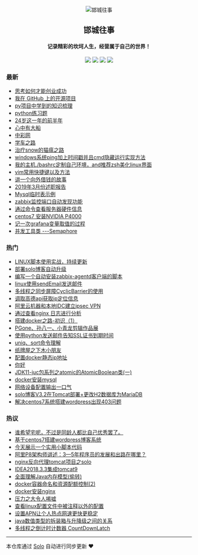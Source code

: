<p align="center"><img alt="邯城往事" src="https://cjz.cjzshilong.cn/%E5%A4%87%E6%A1%88%E5%9B%BE%E6%A0%87.png"></p><h2 align="center">
邯城往事
</h2>

<h4 align="center">记录精彩的坎坷人生，经营属于自己的世界！</h4>
<p align="center"><a title="邯城往事" target="_blank" href="https://github.com/cuijianzhe/solo-blog"><img src="https://img.shields.io/github/last-commit/cuijianzhe/solo-blog.svg?style=flat-square&color=FF9900"></a>
<a title="GitHub repo size in bytes" target="_blank" href="https://github.com/cuijianzhe/solo-blog"><img src="https://img.shields.io/github/repo-size/cuijianzhe/solo-blog.svg?style=flat-square"></a>
<a title="Solo Version" target="_blank" href="https://github.com/b3log/solo/releases"><img src="https://img.shields.io/badge/solo-3.6.2-f1e05a.svg?style=flat-square&color=blueviolet"></a>
<a title="Hits" target="_blank" href="https://github.com/b3log/hits"><img src="https://hits.b3log.org/cuijianzhe/solo-blog.svg"></a></p>

### 最新

* [思考如何才能创业成功](https://www.cjzshilong.cn/articles/2019/06/21/1561087069892.html)
* [我在 GitHub 上的开源项目](https://www.cjzshilong.cn/my-github-repos)
* [py项目中学到的知识梳理](https://www.cjzshilong.cn/articles/2019/06/14/1560505233857.html)
* [python练习题](https://www.cjzshilong.cn/articles/2019/06/05/1559716535382.html)
* [24岁这一年的前半年](https://www.cjzshilong.cn/articles/2019/06/03/1559529646622.html)
* [心中有大船](https://www.cjzshilong.cn/articles/2019/06/02/1559424549464.html)
* [中彩网](https://www.cjzshilong.cn/articles/2019/05/29/1559117935660.html)
* [学车之路](https://www.cjzshilong.cn/articles/2019/05/25/1558767210633.html)
* [治疗snow的猫瘟之路](https://www.cjzshilong.cn/articles/2019/05/16/1557975252062.html)
* [windows系统ping加上时间戳并且cmd隐藏运行实现方法](https://www.cjzshilong.cn/articles/2019/05/15/1557907158513.html)
* [我的主机./bashrc定制自己环境，and推荐zsh美化linux界面](https://www.cjzshilong.cn/articles/2019/05/08/1557298336838.html)
* [vim常用快捷键以及方法](https://www.cjzshilong.cn/articles/2019/05/03/1556870431824.html)
* [讲一个向外借钱的故事](https://www.cjzshilong.cn/articles/2019/04/30/1556596263829.html)
* [2019年3月份述职报告](https://www.cjzshilong.cn/articles/2019/04/29/1556553586779.html)
* [Mysql临时表示例](https://www.cjzshilong.cn/articles/2019/04/27/1556346607629.html)
* [zabbix监控端口自动发现功能](https://www.cjzshilong.cn/articles/2019/04/25/1556156913542.html)
* [通过命令查看服务器硬件信息](https://www.cjzshilong.cn/articles/2019/04/23/1556013126298.html)
* [centos7 安装NVIDIA P4000](https://www.cjzshilong.cn/articles/2019/04/18/1555574565055.html)
* [记一次grafana变量取值的过程](https://www.cjzshilong.cn/articles/2019/04/16/1555410740995.html)
* [并发工具类 ---Semaphore](https://www.cjzshilong.cn/articles/2019/04/15/1555318114318.html)

### 热门

* [LINUX脚本使用实战，持续更新](https://www.cjzshilong.cn/articles/2019/03/16/1552705047941.html)
* [部署solo博客自动升级](https://www.cjzshilong.cn/articles/2019/04/10/1554909820806.html)
* [编写一个自动安装zabbix-agentd客户端的脚本](https://www.cjzshilong.cn/articles/2019/04/07/1554637687016.html)
* [linux使用sendEmail发送邮件](https://www.cjzshilong.cn/articles/2019/03/16/1552701584725.html)
* [多线程之同步屏障CyclicBarrier的使用](https://www.cjzshilong.cn/articles/2019/04/10/1554887221480.html)
* [调取高德api获取ip定位信息](https://www.cjzshilong.cn/articles/2019/03/08/1552013816021.html)
* [阿里云机器和本地IDC建立ipsec VPN](https://www.cjzshilong.cn/articles/2019/03/16/1552720730829.html)
* [通过查看nginx 日志进行分析](https://www.cjzshilong.cn/articles/2019/03/19/1552967425056.html)
* [搭建docker之路-初识（1）](https://www.cjzshilong.cn/articles/2019/03/26/1553571577540.html)
* [PGone、孙八一、小青龙剪辑作品展](https://www.cjzshilong.cn/articles/2019/03/05/1551798496474.html)
* [使用python发送邮件告知SSL证书到期时间](https://www.cjzshilong.cn/articles/2019/03/16/1552707556605.html)
* [uniq、sort命令理解](https://www.cjzshilong.cn/articles/2019/03/23/1553311254119.html)
* [纸牌屋之下木小朋友](https://www.cjzshilong.cn/articles/2019/03/06/1551875166137.html)
* [配置docker静态ip地址](https://www.cjzshilong.cn/articles/2019/03/27/1553657246955.html)
* [你好](https://www.cjzshilong.cn/articles/2019/03/05/1551764136796.html)
* [JDK11-juc包系列之atomic的AtomicBoolean类(一)](https://www.cjzshilong.cn/articles/2019/03/23/1553320766611.html)
* [docker安装mysql](https://www.cjzshilong.cn/articles/2019/03/27/1553678573009.html)
* [网络设备配置输出一口气](https://www.cjzshilong.cn/articles/2019/03/20/1553084486763.html)
* [solo博客V3.2在Tomcat部署+更改H2数据库为MariaDB](https://www.cjzshilong.cn/articles/2019/03/05/1551783677422.html)
* [解决centos7系统搭建wordpress出现403问题](https://www.cjzshilong.cn/articles/2019/03/15/1552647096813.html)

### 热议

* [谁希望宅呢，不过是同龄人都比自己优秀罢了。](https://www.cjzshilong.cn/articles/2019/03/09/1552066775891.html)
* [基于centos7搭建wordpress博客系统](https://www.cjzshilong.cn/articles/2019/03/05/1551795070444.html)
* [今天展示一个实用小脚本代码](https://www.cjzshilong.cn/articles/2019/03/08/1552010192689.html)
* [阿里P8架构师讲述：3—5年程序员的发展和出路在哪里？](https://www.cjzshilong.cn/articles/2019/03/15/1552646700449.html)
* [nginx反向代理tomcat项目之solo](https://www.cjzshilong.cn/articles/2019/03/15/1552648638089.html)
* [IDEA2018.3.3集成tomcat9](https://www.cjzshilong.cn/articles/2019/03/23/1553276263160.html)
* [全面理解Java内存模型(偷转)](https://www.cjzshilong.cn/articles/2019/03/23/1553319340134.html)
* [docker容器命名和资源配额控制(2)](https://www.cjzshilong.cn/articles/2019/03/27/1553650586883.html)
* [docker安装nginx](https://www.cjzshilong.cn/articles/2019/03/28/1553760603642.html)
* [压力之大令人唏嘘](https://www.cjzshilong.cn/articles/2019/04/01/1554111088841.html)
* [查看linux配置文件中被注释以外的配置](https://www.cjzshilong.cn/articles/2019/04/06/1554546633835.html)
* [设置APN让个人热点网速更快更稳定](https://www.cjzshilong.cn/articles/2019/04/10/1554867918639.html)
* [java数值类型的拆装箱与升降级之间的关系](https://www.cjzshilong.cn/articles/2019/04/11/1554987815685.html)
* [多线程之倒计时计数器 CountDownLatch](https://www.cjzshilong.cn/articles/2019/04/15/1555309259187.html)

---

本仓库通过 [Solo](https://github.com/b3log/solo) 自动进行同步更新 ❤️ 